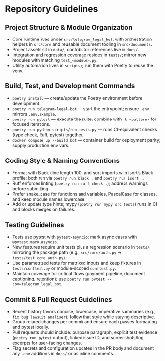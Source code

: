 # Repository Guidelines

## Project Structure & Module Organization
- Core runtime lives under `src/telegram_legal_bot`, with orchestration helpers in `src/core` and reusable document tooling in `src/documents`.
- Project assets sit in `data/`; contributor references live in `docs/`.
- Integration and regression coverage resides in `tests/`; mirror new modules with matching `test_<module>.py`.
- Utility automation lives in `scripts/`; run them with Poetry to reuse the venv.

## Build, Test, and Development Commands
- `poetry install` — create/update the Poetry environment before development.
- `poetry run telegram-legal-bot` — start the entrypoint; ensure `.env` mirrors `.env.example`.
- `poetry run pytest` — execute the suite; combine with `-k <pattern>` for focused iterations.
- `poetry run python scripts/run_tests.py` — runs CI-equivalent checks (type check, Ruff, pytest) together.
- `docker compose up --build bot` — container build for deployment parity; supply production env vars.

## Coding Style & Naming Conventions
- Format with Black (line length 100) and sort imports with isort’s Black profile; both run via `poetry run black .` and `poetry run isort .`.
- Ruff enforces linting (`poetry run ruff check .`); address warnings before submitting.
- Prefer snake_case for functions and variables, PascalCase for classes, and keep module names lowercase.
- Add or update type hints; mypy (`poetry run mypy src tests`) runs in CI and blocks merges on failures.

## Testing Guidelines
- Tests use pytest with `pytest-asyncio`; mark async cases with `@pytest.mark.asyncio`.
- New features require unit tests plus a regression scenario in `tests/` mirroring the package path (e.g., `src/core/auth.py` → `tests/test_core_auth.py`).
- Use parametrized tests for matrixed inputs and keep fixtures in `tests/conftest.py` or module-scoped `conftest.py`.
- Maintain coverage for critical flows (payment pipeline, document captioning, retention); use `poetry run pytest --cov=telegram_legal_bot`.

## Commit & Pull Request Guidelines
- Recent history favors concise, lowercase, imperative summaries (e.g., `fix bug lawsuit analiser`); follow that style while staying descriptive.
- Group related changes per commit and ensure each passes formatting and pytest locally.
- Pull requests should include: purpose paragraph, explicit test evidence (`poetry run pytest` output), linked issue ID, and screenshots/log excerpts for user-facing changes.
- Flag secrets and configuration updates in the PR body and document any `.env` additions in `docs/` or as inline comments.

